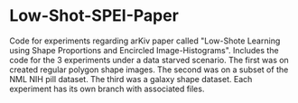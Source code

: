 # Low-Shot-SPEI-Paper
Code for experiments regarding arKiv paper called "Low-Shote Learning using Shape Proportions and Encircled Image-Histograms".  Includes the code for the 3 experiments under a data starved scenario.  The first was on created regular polygon shape images.  The second was on a subset of the NML NIH pill dataset.  The third was a galaxy shape dataset.  Each experiment has its own branch with associated files.
